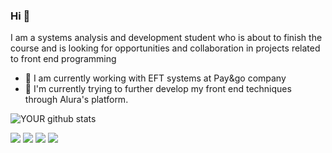 ### Hi 👋
I am a systems analysis and development student who is about to finish the course and is looking for opportunities and collaboration in projects related to front end programming
- 🔭 I am currently working with EFT systems at Pay&go company
- 🌱 I'm currently trying to further develop my front end techniques through Alura's platform.

![YOUR github stats](https://github-readme-stats.vercel.app/api?username=Kevitos)

[<img src="https://img.shields.io/badge/twitter-%231DA1F2.svg?&style=for-the-badge&logo=twitter&logoColor=white" />](https://twitter.com/Kevitous1) 
[<img src="https://img.shields.io/badge/linkedin-%230077B5.svg?&style=for-the-badge&logo=linkedin&logoColor=white" />](https://www.linkedin.com/in/kevin-christian-da-silva-cassiano-70b7a21a3/)
[<img src = "https://img.shields.io/badge/instagram-%23E4405F.svg?&style=for-the-badge&logo=instagram&logoColor=white">](https://www.instagram.com/kevincsilva/) 
[<img src = "https://img.shields.io/badge/facebook-%231877F2.svg?&style=for-the-badge&logo=facebook&logoColor=white">](https://www.facebook.com/KevinCDScassiano)

